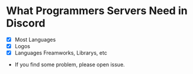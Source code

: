# What Programmers Servers Need in Discord 

- [x] Most Languages 
- [x] Logos
- [x] Languages Freamworks, Librarys, etc 
- If you find some problem, please open issue.
